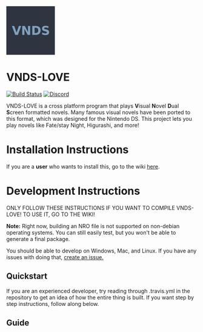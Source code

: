 <img src="icons/icon.jpg?raw=true" width="128" height=128>

# VNDS-LOVE

[![Build Status](https://travis-ci.com/ajusa/VNDS-LOVE.svg?branch=master)](https://travis-ci.com/ajusa/VNDS-LOVE)
[![Discord](https://img.shields.io/discord/716444798432575518.svg?label=&logo=discord&logoColor=ffffff&color=7389D8&labelColor=6A7EC2)](https://discord.gg/q8wjpt2)

VNDS-LOVE is a cross platform program that plays **V**isual **N**ovel **D**ual **S**creen formatted novels.
Many famous visual novels have been ported to this format, which was designed for the Nintendo DS.
This project lets you play novels like Fate/stay Night, Higurashi, and more!

# Installation Instructions
If you are a **user** who wants to install this, go to the wiki [here](https://github.com/ajusa/VNDS-LOVE/wiki).

# Development Instructions
ONLY FOLLOW THESE INSTRUCTIONS IF YOU WANT TO COMPILE VNDS-LOVE! TO USE IT, GO TO THE WIKI!

**Note:** Right now, building an NRO file is not supported on non-debian operating systems.
You can still easily test, but you won't be able to generate a final package.

You should be able to develop on Windows, Mac, and Linux. If you have any issues with doing that, [create an issue.](https://github.com/ajusa/VNDS-LOVE/issues/new)

## Quickstart
If you are an experienced developer, try reading through .travis.yml in the repository to get an idea of how the entire thing is built. If you want step by step instructions, follow along below.

## Guide
